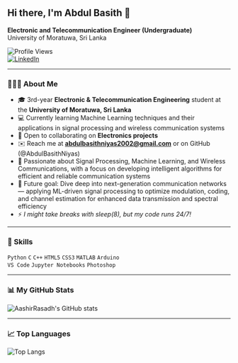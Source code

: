 ## Hi there, I'm Abdul Basith 👋

**Electronic and Telecommunication Engineer (Undergraduate)**  
University of Moratuwa, Sri Lanka  

![Profile Views](https://komarev.com/ghpvc/?username=AbdulBasithNiyas&color=blue)  
[![LinkedIn](https://img.shields.io/badge/LinkedIn-Mohamed%20Niyas%20%20Abdul%20Basith-blue?logo=linkedin&logoColor=white)](https://www.linkedin.com/in/your-linkedin-username)

---

### 👨🏻‍💻 About Me
- 🎓 3rd-year **Electronic & Telecommunication Engineering** student at the **University of Moratuwa, Sri Lanka**  
- 💻 Currently learning Machine Learning techniques and their applications in signal processing and wireless communication systems  
- 🤝 Open to collaborating on **Electronics projects**  
- ✉️ Reach me at **abdulbasithniyas2002@gmail.com** or on GitHub (@AbdulBasithNiyas)  
- 📡 Passionate about Signal Processing, Machine Learning, and Wireless Communications, with a focus on developing intelligent algorithms for efficient and reliable communication systems
- 🎯 Future goal: Dive deep into next-generation communication networks — applying ML-driven signal processing to optimize modulation, coding, and channel estimation for enhanced data transmission and spectral efficiency
- ⚡ *I might take breaks with sleep(8), but my code runs 24/7!*  

---

### 🔧 Skills
`Python` `C` `C++` `HTML5` `CSS3` `MATLAB` `Arduino`  
`VS Code` `Jupyter Notebooks` `Photoshop`

---

### 📊 My GitHub Stats
![AashirRasadh's GitHub stats](https://github-readme-stats.vercel.app/api?username=AbdulBasithNiyas&show_icons=true&theme=tokyonight)  

---

### 📈 Top Languages
![Top Langs](https://github-readme-stats.vercel.app/api/top-langs/?username=AbdulBasithNiyas&layout=compact&theme=tokyonight)
